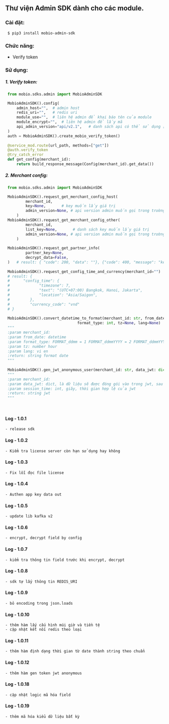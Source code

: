##  Thư viện Admin SDK dành cho các module.


### Cài đặt:
```bash
 $ pip3 install mobio-admin-sdk
 ```

### Chức năng:
* Verify token 


### Sử dụng:

##### 1. Verify token:
   ```python
    from mobio.sdks.admin import MobioAdminSDK

    MobioAdminSDK().config(
        admin_host="",	# admin host
        redis_uri="",	# redis uri
        module_use="",	# liên hệ admin để khai báo tên của module
        module_encrypt="",	# liên hệ admin để lấy mã
        api_admin_version="api/v2.1",   # danh sách api có thể sử dụng ["v1.0", "api/v2.0", "api/v2.1"]
    )
    auth = MobioAdminSDK().create_mobio_verify_token()
    
    @service_mod.route(url_path, methods=["get"])
    @auth.verify_token
    @try_catch_error
    def get_config(merchant_id):
        return build_response_message(Config(merchant_id).get_data())
   ```

##### 2. Merchant config:
   ```python
    from mobio.sdks.admin import MobioAdminSDK

    MobioAdminSDK().request_get_merchant_config_host(
            merchant_id,
            key=None,       # key muốn lấy giá trị
            admin_version=None, # api version admin muốn gọi trong trường hợp chỉ có version đó hỗ trợ
        )
    MobioAdminSDK().request_get_merchant_config_other(
            merchant_id,
            list_key=None,       # danh sách key muốn lấy giá trị
            admin_version=None, # api version admin muốn gọi trong trường hợp chỉ có version đó hỗ trợ
        )
    
    MobioAdminSDK().request_get_partner_info(
            partner_key=None,
            decrypt_data=False,
    )   # result: { "code": 200, "data": ""}, {"code": 400, "message": "key not found"}, {"code": 412, "message": "key not active"}, {"code": 413, "message": "key expire"}
        
    MobioAdminSDK().request_get_config_time_and_currency(merchant_id="")   
    # result: { 
    #      "config_time": {
    #             "timezone": 7,
    #             "text": "(UTC+07:00) Bangkok, Hanoi, Jakarta",
    #             "location": "Asia/Saigon",
    #         },
    #         "currency_code": "vnd"
    # }
    
    MobioAdminSDK().convert_datetime_to_format(merchant_id: str, from_date: datetime.datetime,
                                   format_type: int, tz=None, lang=None)
    """
    :param merchant_id: 
    :param from_date: datetime
    :param format_type: FORMAT_ddmm = 1 FORMAT_ddmmYYYY = 2 FORMAT_ddmmYYYYHHMM = 3
    :param tz: number hour
    :param lang: vi en
    :return: string format date 
    """
    
    MobioAdminSDK().gen_jwt_anonymous_user(merchant_id: str, data_jwt: dict, session_time=None)
    """
    :param merchant_id: 
    :param data_jwt: dict, là dữ liệu sẽ được đóng gói vào trong jwt, sau này từ request của client có thể đọc thông tin này.
    :param session_time: int, giây, thời gian hợp lệ của jwt 
    :return: string jwt 
    """
    



```

#### Log - 1.0.1
    - release sdk
#### Log - 1.0.2
    - Kiểm tra license server còn hạn sử dụng hay không 
#### Log - 1.0.3
    - Fix lỗi đọc file license 
#### Log - 1.0.4
    - Authen app key data out 
#### Log - 1.0.5
    - update lib kafka v2
#### Log - 1.0.6
    - encrypt, decrypt field by config
#### Log - 1.0.7
    - kiểm tra thông tin field trước khi encrypt, decrypt 
#### Log - 1.0.8
    - sdk tự lấy thông tin REDIS_URI  
#### Log - 1.0.9
    - bỏ encoding trong json.loads  
#### Log - 1.0.10
    - thêm hàm lấy cấu hình múi giờ và tiền tệ
    - cập nhật kết nối redis theo loại
#### Log - 1.0.11
    - thêm hàm định dạng thời gian từ date thành string theo chuẩn
#### Log - 1.0.12
    - thêm hàm gen token jwt anonymous   

#### Log - 1.0.18
    - cập nhật logic mã hóa field   
#### Log - 1.0.19
    - thêm mã hóa kiểu dữ liệu bất kỳ

